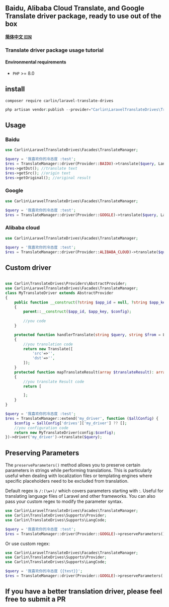 ## Baidu, Alibaba Cloud Translate, and Google Translate driver package, ready to use out of the box

[**简体中文 🇨🇳**](README_cn.md)

### Translate driver package usage tutorial
#### Environmental requirements
- `PHP` >= 8.0

## install
```
composer require carlin/laravel-translate-drives
```

```php
php artisan vendor:publish --provider="Carlin\LaravelTranslateDrives\TranslateDrivesServiceProvider" --tag=translate-driver
```

## Usage
### Baidu

```php
use Carlin\LaravelTranslateDrives\Facades\TranslateManager;

$query = '我喜欢你的冷态度 :test';
$res = TranslateManager::driver(Provider::BAIDU)->translate($query, LangCode::EN);
$res->getDst(); //translate text
$res->getSrc(); //origin text
$res->getOriginal(); //original result
```


### Google

```php
use Carlin\LaravelTranslateDrives\Facades\TranslateManager;

$query = '我喜欢你的冷态度 :test';
$res = TranslateManager::driver(Provider::GOOGLE)->translate($query, LangCode::EN);
```

### Alibaba cloud

```php
use Carlin\LaravelTranslateDrives\Facades\TranslateManager;

$query = '我喜欢你的冷态度 :test';
$res = TranslateManager::driver(Provider::ALIBABA_CLOUD)->translate($query, LangCode::EN);
```

## Custom driver
```php

use Carlin\TranslateDrives\Providers\AbstractProvider;
use Carlin\LaravelTranslateDrives\Facades\TranslateManager;
class MyTranslateDriver extends AbstractProvider
{
    public function __construct(?string $app_id = null, ?string $app_key = null, array $config = [])
    {
        parent::__construct($app_id, $app_key, $config);
        
        //you code
    }

    protected function handlerTranslate(string $query, string $from = LangCode::Auto, string $to = LangCode::EN): Translate
    {
        //you translation code
        return new Translate([
            'src'=>'',
            'dst'=>'',
        ]);
    }
    protected function mapTranslateResult(array $translateResult): array
    {
        //you translate Result code
        return [

        ];
    }
}

$query = '我喜欢你的冷态度 :test';
$res = TranslateManager::extend('my_driver', function ($allConfig) {
    $config = $allConfig['drives']['my_driver'] ?? [];
    //you configuration code
    return new MyTranslateDriver(config:$config);
})->driver('my_driver')->translate($query);
```

## Preserving Parameters

The ```preserveParameters()``` method allows you to preserve certain parameters in strings while performing translations. This is particularly useful when dealing with localization files or templating engines where specific placeholders need to be excluded from translation.

Default regex is ```/:(\w+)/``` which covers parameters starting with :. Useful for translating language files of Laravel and other frameworks. You can also pass your custom regex to modify the parameter syntax.
```php
use Carlin\LaravelTranslateDrives\Facades\TranslateManager;
use Carlin\TranslateDrives\Supports\Provider;
use Carlin\TranslateDrives\Supports\LangCode;

$query = '我喜欢你的冷态度 :test';
$res = TranslateManager::driver(Provider::GOOGLE)->preserveParameters()->translate($query, LangCode::EN); //I like your cold attitude :test
```

Or use custom regex:

```php
use Carlin\LaravelTranslateDrives\Facades\TranslateManager;
use Carlin\TranslateDrives\Supports\Provider;
use Carlin\TranslateDrives\Supports\LangCode;

$query = '我喜欢你的冷态度 {{test}}';
$res = TranslateManager::driver(Provider::GOOGLE)->preserveParameters('/\{\{([^}]+)\}\}/')->translate($query, LangCode::EN); //I like your cold attitude :test
```

## If you have a better translation driver, please feel free to submit a PR
